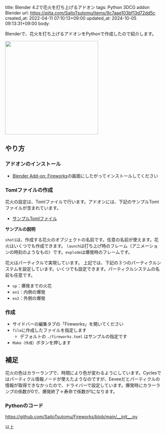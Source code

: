 title: Blender 4.2で花火を打ち上げるアドオン
tags: Python 3DCG addon Blender
url: https://qiita.com/SaitoTsutomu/items/9c7aae103bf13d72dd5c
created_at: 2022-04-11 07:10:13+09:00
updated_at: 2024-10-05 09:13:31+09:00
body:

Blenderで、花火を打ち上げるアドオンをPythonで作成したので紹介します。

<img src="https://qiita-image-store.s3.ap-northeast-1.amazonaws.com/0/13955/a5d919a0-ae1e-e31f-af96-580e25f88813.gif" width="300">

## やり方

### アドオンのインストール

- [Blender Add-on: Fireworks](https://github.com/SaitoTsutomu/Fireworks)の画面にしたがってインストールしてください

### Tomlファイルの作成

花火の設定は、Tomlファイルで行います。アドオンには、下記のサンプルTomlファイルが含まれています。

* [サンプルTomlファイル](https://github.com/SaitoTsutomu/Fireworks/blob/master/fireworks.toml)

**サンプルの説明**

`shot1`は、作成する花火のオブジェクトの名前です。任意の名前が使えます。花火はいくつでも作成できます。
`launch`は打ち上げ時のフレーム（アニメーションの時刻のようなもの）です。`explode`は爆発時のフレームです。

花火はパーティクルで実現しています。
上記では、下記の３つのパーティクルシステムを設定しています。いくつでも設定できます。パーティクルシステムの名前も任意です。

- `up`：爆発までの火花
- `ex1`：内側の爆発
- `ex2`：外側の爆発

### 作成

- サイドバーの編集タブの「Fireworks」を開いてください
- `file`に作成したファイルを指定します
  - デフォルトの `./fireworks.toml` はサンプルの指定です
- `Make（作成）`ボタンを押します

## 補足

花火の色はカラーランプで、時間により色が変わるようにしています。Cyclesではパーティクル情報ノードが使えたようなのですが、Eeveeだとパーティクルの情報が取得できなかったので、ドライバーで設定しています。爆発時にカラーランプの係数が0で、爆発終了＋寿命で係数が1になります。

### Pythonのコード

https://github.com/SaitoTsutomu/Fireworks/blob/main/__init__.py

以上

